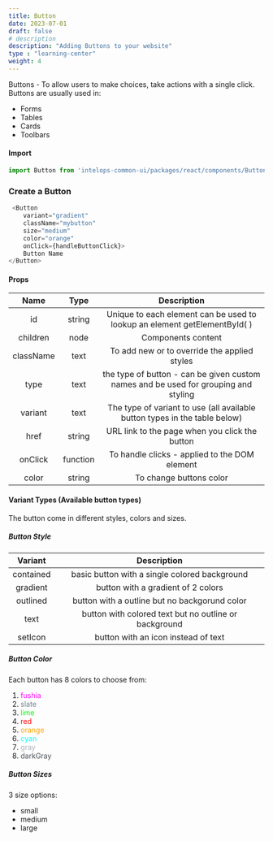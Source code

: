 ```yaml
---
title: Button
date: 2023-07-01
draft: false
# description
description: "Adding Buttons to your website"
type : "learning-center"
weight: 4
---
```


Buttons - To allow users to make choices, take actions with a single click. Buttons are usually used in:
- Forms
- Tables
- Cards
- Toolbars

#### Import 
```js
import Button from 'intelops-common-ui/packages/react/components/Button/src';
```

### Create a Button
```js
 <Button
    variant="gradient"
    className="mybutton"
    size="medium"
    color="orange"
    onClick={handleButtonClick}>
    Button Name
</Button>
```

#### Props

| **Name**    |  **Type**   |**Description**       |
| :----:      |    :----:   |    :----:            |
| id          | string      | Unique to each element can be used to lookup an element getElementById( ) |
| children    | node        | Components content   |
| className   | text        | To add new or to override the applied styles  |
| type        | text        | the type of button - can be given custom names and be used for grouping and styling |
| variant     | text        | The type of variant to use (all available button types in the table below)
| href        | string      | URL link to the page when you click the button| 
| onClick     | function    | To handle clicks - applied to the DOM element |
| color       | string      | To change buttons color |

#### Variant Types (Available button types)
The button come in different styles, colors and sizes.

##### Button Style

| **Variant**   | **Description**      |
| :----:             |    :----:            |
| contained          | basic button with a single colored background |
| gradient           | button with a gradient of 2 colors            |
| outlined           | button with a outline but no backgorund color |
| text               | button with colored text but no outline or background |
| setIcon            | button with an icon instead of text           |

##### Button Color
Each button has 8 colors to choose from:

1. <span style="color: #FF00FF">fushia</span>
2. <span style="color: #708090">slate</span>
3. <span style="color: lime">lime</span>
4. <span style="color: red">red</span>
5. <span style="color: orange">orange</span>
6. <span style="color: cyan">cyan</span>
7. <span style="color: #adb5bd">gray</span> 
8. <span style="color: #495057">darkGray</span>

##### Button Sizes
3 size options: 
- small
- medium
- large